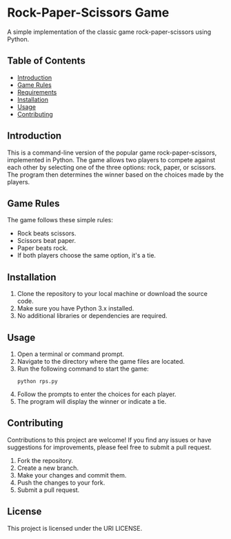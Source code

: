 # Rock-Paper-Scissors Game

A simple implementation of the classic game rock-paper-scissors using Python.

## Table of Contents

- [Introduction](#introduction)
- [Game Rules](#game-rules)
- [Requirements](#requirements)
- [Installation](#installation)
- [Usage](#usage)
- [Contributing](#contributing)

## Introduction

This is a command-line version of the popular game rock-paper-scissors, implemented in Python. The game allows two players to compete against each other by selecting one of the three options: rock, paper, or scissors. The program then determines the winner based on the choices made by the players.

## Game Rules

The game follows these simple rules:
- Rock beats scissors.
- Scissors beat paper.
- Paper beats rock.
- If both players choose the same option, it's a tie.

## Installation

1. Clone the repository to your local machine or download the source code.
2. Make sure you have Python 3.x installed.
3. No additional libraries or dependencies are required.

## Usage

1. Open a terminal or command prompt.
2. Navigate to the directory where the game files are located.
3. Run the following command to start the game:
    ```
    python rps.py
    ```
4. Follow the prompts to enter the choices for each player.
5. The program will display the winner or indicate a tie.

## Contributing

Contributions to this project are welcome! If you find any issues or have suggestions for improvements, please feel free to submit a pull request.

1. Fork the repository.
2. Create a new branch.
3. Make your changes and commit them.
4. Push the changes to your fork.
5. Submit a pull request.

## License

This project is licensed under the URI LICENSE.

